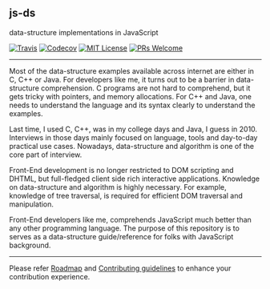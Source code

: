 js-ds
---

data-structure implementations in JavaScript

[![Travis](https://img.shields.io/travis/sarbbottam/js-ds.svg?maxAge=2592000&style=flat-square)](https://travis-ci.org/sarbbottam/js-ds)
[![Codecov](https://img.shields.io/codecov/c/github/sarbbottam/js-ds.svg?maxAge=2592000&style=flat-square)](https://codecov.io/gh/sarbbottam/js-ds)
[![MIT License](https://img.shields.io/npm/l/watch-and-rsync.svg?maxAge=2592000&style=flat-square)](http://opensource.org/licenses/MIT)
[![PRs Welcome](https://img.shields.io/badge/PRs-welcome-brightgreen.svg?maxAge=2592000&style=flat-square)](http://makeapullrequest.com)

---

Most of the data-structure examples available across internet are either in C, C++ or Java.
For developers like me, it turns out to be a barrier in data-structure comprehension.
C programs are not hard to comprehend, but it gets tricky with pointers, and memory allocations.
For C++ and Java, one needs to understand the language and its syntax clearly to understand the examples.

Last time, I used C, C++, was in my college days and Java, I guess in 2010.
Interviews in those days mainly focused on language, tools and day-to-day practical use cases.
Nowadays, data-structure and algorithm is one of the core part of interview.

Front-End development is no longer restricted to DOM scripting and DHTML, but full-fledged client side rich interactive applications.
Knowledge on data-structure and algorithm is highly necessary.
For example, knowledge of tree traversal, is required for efficient DOM traversal and manipulation.

Front-End developers like me, comprehends JavaScript much better than any other programming language.
The purpose of this repository is to serves as a data-structure guide/reference for folks with JavaScript background.

---

Please refer [Roadmap](roadmap.md) and [Contributing guidelines](contributing.md) to enhance your contribution experience.
